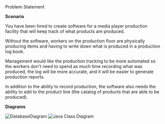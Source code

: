 ## 

Problem Statement

**Scenario**

You have been hired to create software for a media player production facility that will keep track of what products are produced.

Without the software, workers on the production floor are physically producing items and having to write down what is produced in a production log book.

Management would like the production tracking to be more automated so the workers don't need to spend as much time recording what was produced, the log will be more accurate, and it will be easier to generate production reports.

In addition to the ability to record production, the software also needs the ability to add to the product line (the catalog of products that are able to be produced).

**Diagrams**

![DatabaseDiagram](https://user-images.githubusercontent.com/36053356/65823020-58e6e780-e21c-11e9-90e2-12fde1a3d333.PNG)
![Java Class Diagram](https://user-images.githubusercontent.com/36053356/65823026-6bf9b780-e21c-11e9-9ad5-58bfabe7ef67.PNG)
